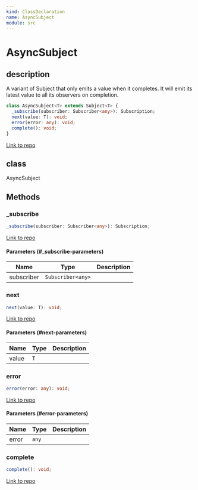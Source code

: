 ```yaml
---
kind: ClassDeclaration
name: AsyncSubject
module: src
---
```


# AsyncSubject

## description

A variant of Subject that only emits a value when it completes. It will emit
its latest value to all its observers on completion.

```ts
class AsyncSubject<T> extends Subject<T> {
  _subscribe(subscriber: Subscriber<any>): Subscription;
  next(value: T): void;
  error(error: any): void;
  complete(): void;
}
```

[Link to repo](https://github.com/ReactiveX/rxjs/blob/master/src/internal/AsyncSubject.ts#L11-L49)

## class

AsyncSubject<T>

## Methods

### \_subscribe

```ts
_subscribe(subscriber: Subscriber<any>): Subscription;
```

[Link to repo](https://github.com/ReactiveX/rxjs/blob/master/src/internal/AsyncSubject.ts#L17-L27)

#### Parameters (#\_subscribe-parameters)

| Name       | Type              | Description |
| ---------- | ----------------- | ----------- |
| subscriber | `Subscriber<any>` |             |

### next

```ts
next(value: T): void;
```

[Link to repo](https://github.com/ReactiveX/rxjs/blob/master/src/internal/AsyncSubject.ts#L29-L34)

#### Parameters (#next-parameters)

| Name  | Type | Description |
| ----- | ---- | ----------- |
| value | `T`  |             |

### error

```ts
error(error: any): void;
```

[Link to repo](https://github.com/ReactiveX/rxjs/blob/master/src/internal/AsyncSubject.ts#L36-L40)

#### Parameters (#error-parameters)

| Name  | Type  | Description |
| ----- | ----- | ----------- |
| error | `any` |             |

### complete

```ts
complete(): void;
```

[Link to repo](https://github.com/ReactiveX/rxjs/blob/master/src/internal/AsyncSubject.ts#L42-L48)
